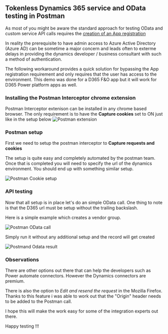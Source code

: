 ## Tokenless Dynamics 365 service and OData testing in Postman

As most of you might be aware the standard approach for testing OData and custom service API calls requires the [creation of an App registration](https://docs.microsoft.com/en-us/dynamics365/fin-ops-core/dev-itpro/data-entities/services-home-page#register-a-web-application-with-aad)

In reality the prerequisite to have admin access to Azure Active Directory (Azure AD) can be sometime a major concern and leads often to exterme delays in providing the dynamics developer / business consultant with such a method of authentication.

The following workaround provides a quick solution for bypassing the App registration requirement and only requires that the user has access to the environment.
This demo was done for a D365 F&O app but it will work for D365 Power platform apps as well. 

### Installing the Postman Interceptor chrome extension

Postman Interceptor extenison can be installed in any chrome based browser. 
The only requirement is to have the **Capture cookies** set to ON just like in the setup below
![Postman extension](https://user-images.githubusercontent.com/25058196/158826065-1f433411-1dbe-45d9-9108-d8d3a47acf4f.PNG)


### Postman setup

First we need to setup the postman interceptor to **Capture requests and cookies**

The setup is quite easy and completely automated by the postman team. Once that is completed you will need to specify the url of the dynamics environment.
You should end up with something similar setup.  

![Postman Cookie setup](https://user-images.githubusercontent.com/25058196/158826075-5d0912f1-1576-46a6-a4f8-e71f45f7cb71.PNG)


### API testing

Now that all setup is in place let's do an simple OData call. One thing to note is that the D365 url must be setup without the trailing backslash.

Here is a simple example which creates a vendor group.

![Postman OData call](https://user-images.githubusercontent.com/25058196/158974766-8aea6643-162d-4ddd-bc93-79d5102f762c.PNG)

Simply run it without any additional setup and the record will get created

![Postmand Odata result](https://user-images.githubusercontent.com/25058196/158975540-650f827c-e172-4361-984d-8c697a455a8c.PNG)

### Observations

There are other options out there that can help the developers such as Power automate connectors. However the Dynamics connectors are premium.

There is also the option to *Edit and resend the request* in the Mozilla Firefox. Thanks to this feature i was able to work out that the "Origin" header needs to be added to the Postman call.

I hope this will make the work easy for some of the integration experts out there. 

Happy testing !!!

